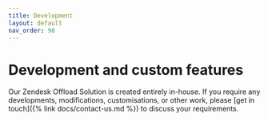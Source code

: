 ```yaml
---
title: Development
layout: default
nav_order: 98
---
```


# Development and custom features

Our Zendesk Offload Solution is created entirely in-house. If you require any developments, modifications, customisations, or other work, please [get in touch]({% link docs/contact-us.md %}) to discuss your requirements.

